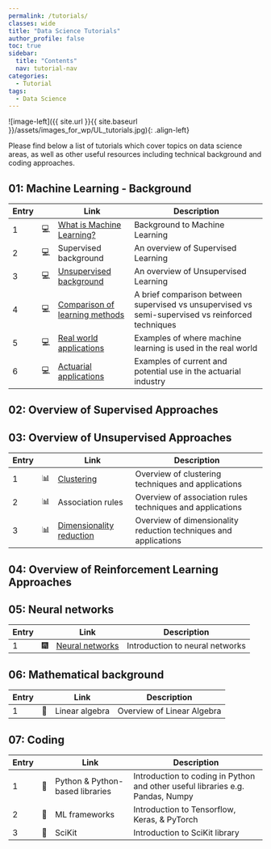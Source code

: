 ```yaml
---
permalink: /tutorials/
classes: wide
title: "Data Science Tutorials"
author_profile: false
toc: true
sidebar:
  title: "Contents"
  nav: tutorial-nav
categories:
  - Tutorial
tags:
  - Data Science
---
```


![image-left]({{ site.url }}{{ site.baseurl }}/assets/images_for_wp/UL_tutorials.jpg){: .align-left}

Please find below a list of tutorials which cover topics on data science areas, as well as other useful resources including technical background and coding approaches.

## 01: Machine Learning - Background

| Entry|               |Link                          |Description                    |
| ---- | ------------- |----------------------------- |-------------------------------|
| 1    |:computer:     |[What is Machine Learning?](/tutorials/tutorial_whatIsML/)     |Background to Machine Learning |
| 2    |:computer:     |Supervised background       |An overview of Supervised Learning |
| 3    |:computer:     |[Unsupervised background](/tutorials/tutorial_ULbackground/)       |An overview of Unsupervised Learning |
| 4    |:computer:     |[Comparison of learning methods](/tutorials/tutorial_comparison/)      |A brief comparison between supervised vs unsupervised vs semi-supervised vs reinforced techniques|
| 5    |:computer:     |[Real world applications](/tutorials/tutorial_realApplications/)|Examples of where machine learning is used in the real world|
| 6    |:computer:     |[Actuarial applications](/tutorials/tutorial_actuarialApplications/)        |Examples of current and potential use in the actuarial industry|

## 02: Overview of Supervised Approaches

## 03: Overview of Unsupervised Approaches

| Entry|               |Link                          |Description                    |
| -----| ------------- |----------------------------- |-------------------------------|
| 1    | :bar_chart:    |[Clustering](/tutorials/tutorial_clustering/)                                   |Overview of clustering techniques and applications                    |
| 2    | :bar_chart:   |Association rules                      |Overview of association rules techniques and applications                    |
| 3    | :bar_chart:   |[Dimensionality reduction](/tutorials/tutorial_dimensionality_reduction/)        |Overview of dimensionality reduction techniques and applications                    |

## 04: Overview of Reinforcement Learning Approaches

## 05: Neural networks

| Entry|               |Link                                                          |Description                     |
| -----| ------------- |------------------------------------------------------------- |--------------------------------|
| 1    | :fireworks:   |[Neural networks](/tutorials/tutorial_neuralNetworks/)        |Introduction to neural networks |

## 06: Mathematical background

| Entry|               |Link                          |Description                    |
| -----| ------------- |----------------------------- |-------------------------------|
| 1    | :microscope:  |Linear algebra                |Overview of Linear Algebra     |

## 07: Coding

| Entry|               |Link                          |Description                                                                     |
| -----| ------------- |----------------------------- |--------------------------------------------------------------------------------|
| 1    | :milky_way:  |Python & Python-based libraries|Introduction to coding in Python and other useful libraries e.g. Pandas, Numpy  |
| 2    | :milky_way:  |ML frameworks                  |Introduction to Tensorflow, Keras, & PyTorch                                    |
| 3    | :milky_way:  |SciKit                         |Introduction to SciKit library                                                  |

